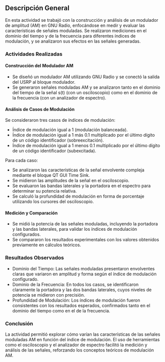 ## Descripción General
En esta actividad se trabajó con la construcción y análisis de un modulador de amplitud (AM) en GNU Radio, enfocándose en medir y evaluar las características de señales moduladas. Se realizaron mediciones en el dominio del tiempo y de la frecuencia para diferentes índices de modulación, y se analizaron sus efectos en las señales generadas.

### Actividades Realizadas
#### Construcción del Modulador AM

 - Se diseñó un modulador AM utilizando GNU Radio y se conectó la salida del USRP al bloque modulador.
 - Se generaron señales moduladas AM y se analizaron tanto en el dominio del tiempo de la señal s(t) (con un osciloscopio) como en el dominio de la frecuencia (con un analizador de espectro).

#### Análisis de Casos de Modulación
Se consideraron tres casos de índices de modulación:

  - Índice de modulación igual a 1 (modulación balanceada).
  - Índice de modulación igual a 1 más 0.1 multiplicado por el último dígito de un código identificador (sobreexcitación).
  - Índice de modulación igual a 1 menos 0.1 multiplicado por el último dígito de un código identificador (subexcitada).

Para cada caso:

  - Se analizaron las características de la señal envolvente compleja mediante el bloque QT GUI Time Sink.
  - Se midieron las amplitudes de la señal en el osciloscopio.
  - Se evaluaron las bandas laterales y la portadora en el espectro para determinar su potencia relativa.
  - Se calculó la profundidad de modulación en forma de porcentaje utilizando los cursores del osciloscopio.

#### Medición y Comparación
  - Se midió la potencia de las señales moduladas, incluyendo la portadora y las bandas laterales, para validar los índices de modulación configurados.
  - Se compararon los resultados experimentales con los valores obtenidos previamente en cálculos teóricos.

### Resultados Observados
  - Dominio del Tiempo: Las señales moduladas presentaron envolventes claras que variaron en amplitud y forma según el índice de modulación configurado.
  - Dominio de la Frecuencia: En todos los casos, se identificaron claramente la portadora y las dos bandas laterales, cuyos niveles de potencia se midieron con precisión.
  - Profundidad de Modulación: Los índices de modulación fueron consistentes con los resultados esperados, confirmados tanto en el dominio del tiempo como en el de la frecuencia.

### Conclusión
La actividad permitió explorar cómo varían las características de las señales moduladas AM en función del índice de modulación. El uso de herramientas como el osciloscopio y el analizador de espectro facilitó la medición y análisis de las señales, reforzando los conceptos teóricos de modulación AM.
